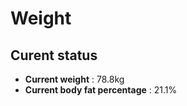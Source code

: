 # Weight

## Curent status
- **Current weight** : 78.8kg
- **Current body fat percentage** : 21.1%


